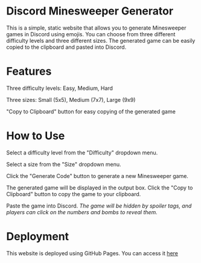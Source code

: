 # Discord Minesweeper Generator
This is a simple, static website that allows you to generate Minesweeper games in Discord using emojis. You can choose from three different difficulty levels and three different sizes. The generated game can be easily copied to the clipboard and pasted into Discord.

# Features
Three difficulty levels: Easy, Medium, Hard

Three sizes: Small (5x5), Medium (7x7), Large (9x9)

"Copy to Clipboard" button for easy copying of the generated game

# How to Use
Select a difficulty level from the "Difficulty" dropdown menu.

Select a size from the "Size" dropdown menu.

Click the "Generate Code" button to generate a new Minesweeper game.

The generated game will be displayed in the output box. Click the "Copy to Clipboard" button to copy the game to your clipboard.

Paste the game into Discord. _The game will be hidden by spoiler tags, and players can click on the numbers and bombs to reveal them._

# Deployment
This website is deployed using GitHub Pages. You can access it [here](https://bradawan.github.io/Discord-Minesweeper-Generator/)

